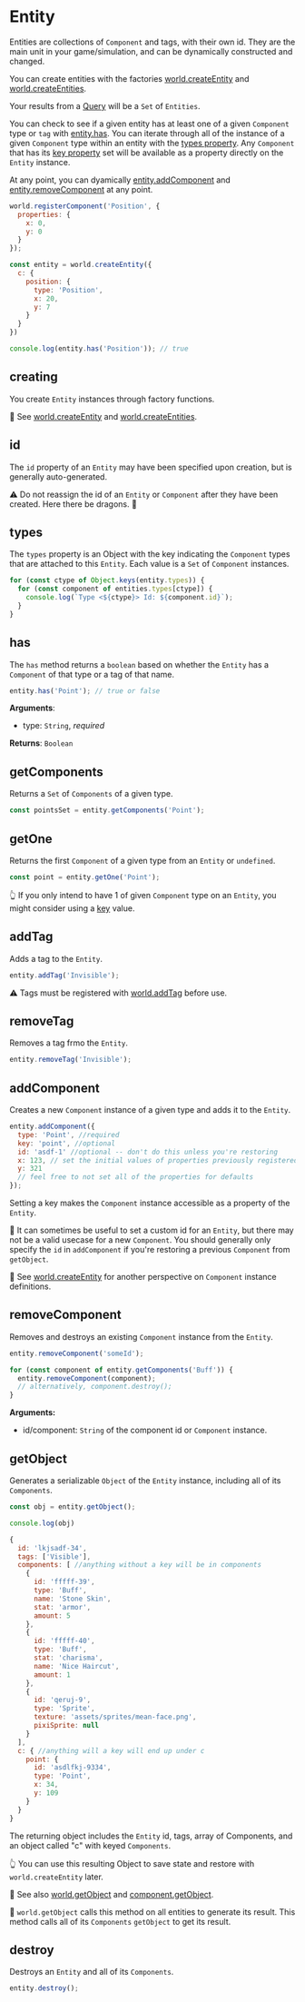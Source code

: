 # Entity

Entities are collections of `Component` and tags, with their own id.
They are the main unit in your game/simulation, and can be dynamically constructed and changed.

You can create entities with the factories [world.createEntity](./World.md#createentity) and [world.createEntities](./World.md#createentities).

Your results from a [Query](./Query.md) will be a `Set` of `Entities`.

You can check to see if a given entity has at least one of a given `Component` type or `tag` with [entity.has](#has).
You can iterate through all of the instance of a given `Component` type within an entity with the [types property](#types). Any `Component` that has its [key property](./Component.md#key) set will be available as a property directly on the `Entity` instance.

At any point, you can dyamically [entity.addComponent](#addcomponent) and [entity.removeComponent](#removecomponent) at any point.

```js
world.registerComponent('Position', {
  properties: {
    x: 0,
    y: 0
  }
});

const entity = world.createEntity({
  c: {
    position: {
      type: 'Position',
      x: 20,
      y: 7
    }
  }
})

console.log(entity.has('Position')); // true
```

## creating

You create `Entity` instances through factory functions.

👀 See [world.createEntity](./World.md#createentity) and [world.createEntities](./World.md#createentities).

## id

The `id` property of an `Entity` may have been specified upon creation, but is generally auto-generated.

⚠️ Do not reassign the id of an `Entity` or `Component` after they have been created. Here there be dragons. 🐉

## types

The `types` property is an Object with the key indicating the `Component` types that are attached to this `Entity`.
Each value is a `Set` of `Component` instances.

```js
for (const ctype of Object.keys(entity.types)) { 
  for (const component of entities.types[ctype]) {
    console.log(`Type <${ctype}> Id: ${component.id}`);
  }
}
```

## has

The `has` method returns a `boolean` based on whether the `Entity` has a `Component` of that type or a tag of that name.

```js
entity.has('Point'); // true or false
```

**Arguments**:
* type: `String`, _required_

**Returns**: `Boolean`

## getComponents

Returns a `Set` of `Components` of a given type.

```js
const pointsSet = entity.getComponents('Point');
```

## getOne

Returns the first `Component` of a given type from an `Entity` or `undefined`.

```js
const point = entity.getOne('Point');
```

👆 If you only intend to have 1 of given `Component` type on an `Entity`, you might consider using a [key](./Component.md#key) value.

## addTag

Adds a tag to the `Entity`.

```js
entity.addTag('Invisible');
```

⚠️ Tags must be registered with [world.addTag](./World.md#addtag) before use.

## removeTag

Removes a tag frmo the `Entity`.

```js
entity.removeTag('Invisible');
```

## addComponent

Creates a new `Component` instance of a given type and adds it to the `Entity`.

```js
entity.addComponent({
  type: 'Point', //required
  key: 'point', //optional
  id: 'asdf-1' //optional -- don't do this unless you're restoring
  x: 123, // set the initial values of properties previously registered
  y: 321
  // feel free to not set all of the properties for defaults
});
```

Setting a key makes the `Component` instance accessible as a property of the `Entity`.

💭 It can sometimes be useful to set a custom id for an `Entity`, but there may not be a valid usecase for a new `Component`. You should generally only specify the `id` in `addComponent` if you're restoring a previous `Component` from `getObject`.

👀 See [world.createEntity](./World.md#createEntity) for another perspective on `Component` instance definitions.

## removeComponent

Removes and destroys an existing `Component` instance from the `Entity`.

```js
entity.removeComponent('someId');
```

```js
for (const component of entity.getComponents('Buff')) {
  entity.removeComponent(component);
  // alternatively, component.destroy();
}
```

**Arguments:**
* id/component: `String` of the component id or `Component` instance.

## getObject

Generates a serializable `Object` of the `Entity` instance, including all of its `Components`.

```js
const obj = entity.getObject();

console.log(obj)
```
```js
{
  id: 'lkjsadf-34',
  tags: ['Visible'],
  components: [ //anything without a key will be in components
    {
      id: 'fffff-39',
      type: 'Buff',
      name: 'Stone Skin',
      stat: 'armor',
      amount: 5
    },
    {
      id: 'fffff-40',
      type: 'Buff',
      stat: 'charisma',
      name: 'Nice Haircut',
      amount: 1
    },
    {
      id: 'qeruj-9',
      type: 'Sprite',
      texture: 'assets/sprites/mean-face.png',
      pixiSprite: null
    }
  ],
  c: { //anything will a key will end up under c
    point: {
      id: 'asdlfkj-9334',
      type: 'Point',
      x: 34,
      y: 109
    }
  }
}
```

The returning object includes the `Entity` id, tags, array of Components, and an object called "c" with keyed `Components`.

👆 You can use this resulting Object to save state and restore with `world.createEntity` later.

👀 See also [world.getObject](World.md#getobject) and [component.getObject](./Component.md#getobject).

💭 `world.getObject` calls this method on all entities to generate its result. This method calls all of its `Components` `getObject` to get its result.

## destroy

Destroys an `Entity` and all of its `Components`.

```js
entity.destroy();
```
